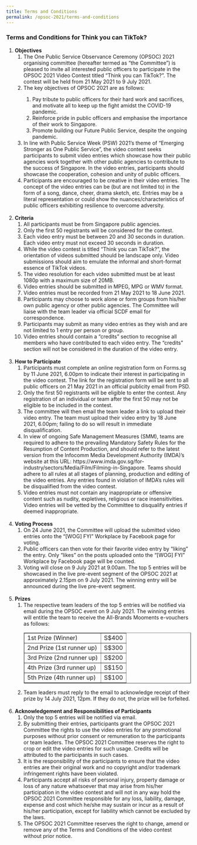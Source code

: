 ```yaml
---
title: Terms and Conditions
permalink: /opsoc-2021/terms-and-conditions
---
```


### Terms and Conditions for Think you can TikTok?

<ol>
  <b><li>Objectives</b>
    <ol>
      <li>The One Public Service Observance Ceremony (OPSOC) 2021 organising committee (hereafter termed as “the Committee”) is pleased to invite all interested public officers to participate in the OPSOC 2021 Video Contest titled “Think you can TikTok?”. The contest will be held from 21 May 2021 to 9 July 2021. </li>
      <li>The key objectives of OPSOC 2021 are as follows:</li>
        <ol>
          <li>Pay tribute to public officers for their hard work and sacrifices, and motivate all to keep up the fight amidst the COVID-19 pandemic.</li>
          <li>Reinforce pride in public officers and emphasise the importance of their work to Singapore.</li>
          <li>Promote building our Future Public Service, despite the ongoing pandemic. </li>
        </ol>
      <li>In line with Public Service Week (PSW) 2021’s theme of “Emerging Stronger as One Public Service”, the video contest seeks participants to submit video entries which showcase how their public agencies work together with other public agencies to contribute to the success of Singapore. In the video entries, participants should showcase the cooperation, cohesion and unity of public officers.</li>
      <li>Participants are encouraged to be creative in their video entries. The concept of the video entries can be (but are not limited to) in the form of a song, dance, cheer, drama sketch, etc. Entries may be a literal representation or could show the nuances/characteristics of public officers exhibiting resilience to overcome adversity.</li>
    </ol>
  </li>
  <br>
  <b><li>Criteria</b>
      <ol>
        <li>All participants must be from Singapore public agencies.</li>
        <li>Only the first 50 registrants will be considered for the contest.</li>
        <li>Each video entry must be between 20 and 30 seconds in duration. Each video entry must not exceed 30 seconds in duration.</li>
        <li>While the video contest is titled “Think you can TikTok?”, the orientation of videos submitted should be landscape only. Video submissions should aim to emulate the informal and short-format essence of TikTok videos.</li>
        <li>The video resolution for each video submitted must be at least 1080p with a maximum size of 20MB. </li>
        <li>Video entries should be submitted in MPEG, MPG or WMV format.</li>
        <li>Video entries must be recorded from 21 May 2021 to 18 June 2021.</li> 
        <li>Participants may choose to work alone or form groups from his/her own public agency or other public agencies. The Committee will liaise with the team leader via official SCDF email  for correspondence.</li>
        <li>Participants may submit as many video entries as they wish and are not limited to 1 entry per person or group.</li>
        <li>Video entries should contain a “credits” section to recognise all members who have contributed to each video entry. The “credits” section will not be considered in the duration of the video entry.</li>
    </ol>
  </li>
  <br>
  <b><li>How to Participate</b>
       <ol>
        <li>Participants must complete an online registration form on Forms.sg by 11 June 2021, 6.00pm to indicate their interest in participating in the video contest. The link for the registration form will be sent to all public officers on 21 May 2021 in an official publicity email from PSD. </li>
        <li>Only the first 50 registrants will be eligible to enter the contest. Any registration of an individual or team after the first 50 may not be eligible to be included in the contest. </li>
        <li>The committee will then email the team leader a link to upload their video entry. The team must upload their video entry by 18 June 2021, 6.00pm; failing to do so will result in immediate disqualification.</li>
        <li>In view of ongoing Safe Management Measures (SMM), teams are required to adhere to the prevailing Mandatory Safety Rules for the Resumption of Content Production, and should refer to the latest version from the Infocomm Media Development Authority (IMDA)’s website at this URL: https://www.imda.gov.sg/for-industry/sectors/Media/Film/Filming-in-Singapore.  Teams should adhere to all rules at all stages of planning, production and editing of the video entries. Any entries found in violation of IMDA’s rules will be disqualified from the video contest.</li>
        <li>Video entries must not contain any inappropriate or offensive content such as nudity, expletives, religious or race insensitivities. Video entries will be vetted by the Committee to disqualify entries if deemed inappropriate.</li>
      </ol>
  </li>
  <br>
  <b><li>Voting Process</b>
      <ol>
        <li>On 24 June 2021, the Committee will upload the submitted video entries onto the “[WOG] FYI” Workplace by Facebook page for voting. 
        <li>Public officers can then vote for their favorite video entry by “liking” the entry. Only “likes” on the posts uploaded onto the “[WOG] FYI” Workplace by Facebook page will be counted. 
        <li>Voting will close on 9 July 2021 at 9.00am. The top 5 entries will be showcased in the live pre-event segment of the OPSOC 2021 at approximately 2.15pm on 9 July 2021. The winning entry will be announced during the live pre-event segment.
      </ol>
  </li>
  <br>
  <b><li>Prizes</b>
       <ol>
        <li>The respective team leaders of the top 5 entries will be notified via email during the OPSOC event on 9 July 2021. The winning entries will entitle the team to receive the All-Brands Mooments e-vouchers as follows: 
          <table border='1'>
            <tr>
              <td>1st Prize (Winner)	
              <td>S$400
            </tr>
            <tr>
               <td>2nd Prize (1st runner up)	
               <td>S$300
            </tr>
            <tr>
               <td>3rd Prize (2nd runner up)	
               <td>S$200
            </tr><tr>
               <td>4th Prize (3rd runner up)	
               <td>S$150
            </tr><tr>
               <td>5th Prize (4th runner up)	
               <td>S$100	
            </tr>
          </table>
        <li>Team leaders must reply to the email to acknowledge receipt of their prize by 14 July 2021, 12pm. If they do not, the prize will be forfeited.    
      </ol>
  </li>
  <br>
  <b><li>Acknowledgement and Responsibilities of Participants</b>
      <ol>
        <li>Only the top 5 entries will be notified via email. 
        <li>By submitting their entries, participants grant the OPSOC 2021 Committee the rights to use the video entries for any promotional purposes without prior consent or remuneration to the participants or team leaders. The OPSOC 2021 Committee reserves the right to crop or edit the video entries for such usage. Credits will be attributed to the participants in such cases. 
        <li>It is the responsibility of the participants to ensure that the video entries are their original work and no copyright and/or trademark infringement rights have been violated. 
        <li>Participants accept all risks of personal injury, property damage or loss of any nature whatsoever that may arise from his/her participation in the video contest and will not in any way hold the OPSOC 2021 Committee responsible for any loss, liability, damage, expense and cost which he/she may sustain or incur as a result of his/her participation, except for liability which cannot be excluded by the laws. 
        <li>The OPSOC 2021 Committee reserves the right to change, amend or remove any of the Terms and Conditions of the video contest without prior notice. 
      </ol>
    </li>
</ol>
